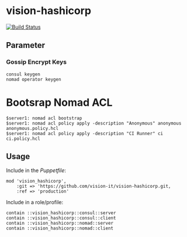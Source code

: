 # vision-hashicorp

[![Build Status](https://travis-ci.org/vision-it/vision-hashicorp.svg?branch=development)](https://travis-ci.org/vision-it/vision-hashicorp)

## Parameter

### Gossip Encrypt Keys

```
consul keygen
nomad operator keygen
```

# Bootsrap Nomad ACL

```
$server1: nomad acl bootstrap
$server1: nomad acl policy apply -description "Anonymous" anonymous anonymous.policy.hcl
$server1: nomad acl policy apply -description "CI Runner" ci ci.policy.hcl
```

## Usage


Include in the *Puppetfile*:

```
mod 'vision_hashicorp',
    :git => 'https://github.com/vision-it/vision-hashicorp.git,
    :ref => 'production'
```

Include in a role/profile:

```puppet
contain ::vision_hashicorp::consul::server
contain ::vision_hashicorp::consul::client
contain ::vision_hashicorp::nomad::server
contain ::vision_hashicorp::nomad::client
```
